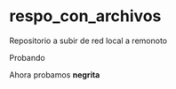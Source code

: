 # respo_con_archivos
Repositorio a subir de red local a remonoto

Probando

Ahora probamos **negrita**
